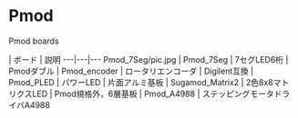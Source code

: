 # Pmod
 Pmod boards

 | ボード | 説明
---|---|---
Pmod_7Seg/pic.jpg | Pmod_7Seg | 7セグLED6桁 | Pmodダブル
 | Pmod_encoder | ロータリエンコーダ | Digilent互換
 | Pmod_PLED | パワーLED | 片面アルミ基板
 | Sugamod_Matrix2 | 2色8x8マトリクスLED | Pmod規格外，6層基板
 | Pmod_A4988 | ステッピングモータドライバA4988
